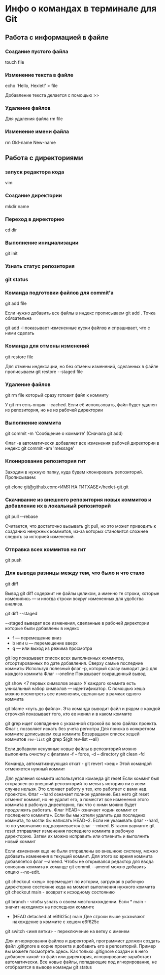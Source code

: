 <h1>Инфо о командах в терминале для Git</h1>

<h2>Работа с информацией в файле</h2>

<h3>Создание пустого файла</h3>
<p>touch file</p>

<h3>Изменение текста в файле</h3>
<p>echo 'Hello, Hexlet!' > file</p> 
<p>Добавление текста делается с помощью >></p>

<h3>Удаление файлов</h3>
<p>Для удаления файла rm file</p>

<h3>Изменение имени файла</h3>
<p>rm Old-name New-name</p>

<h2>Работа с директориями</h2>

<h3>запуск редактора кода</h3>
<p>vim</p>

<h3>Создание директории</h3>
<p>mkdir name</p>

<h3>Переход в директорию</h3>
<p>cd dir</p>

<h3>Выполнение инициализации</h3>
<p>git init</p>

<h3>Узнать статус репозитория<h3>
<p>git status</p>

<h3>Команда подготовки файлов для commit'a</h3>
<p>git add file</p>
<p>Если нужно добавить все файлы в индекс прописываем git add . Точка обязательна </p>
<p>git add -i показывает измененные куски файлов и спрашивает, что с ними сделать</p>

<h3>Команда для отмены изменений</h3>
<p>git restore file</p>
<p>Для отмены индексации, но без отмены изменений, сделанных в файле прописываем git restore --staged file</p>

<h3>Удаление файлов</h3>
<p>git rm file который сразу готовит файл к коммиту</p>
<p>У git rm есть опция --cached. Если её использовать, файл будет удален из репозитория, но не из рабочей директории</p>

<h3>Выполнение коммита</h3>
<p>git commit -m 'Сообщение о коммите' (Сначала git add)</p>
<p>Флаг -a автоматически добавляет все изменения рабочей директории в индекс git commit -am 'message'</p>

<h3>Клонирование репозитория гит</h3>
<p>Заходим в нужную папку, куда будем клонировать репозиторий. Прописываем:</p>
<p>git clone git@github.com:<ИМЯ НА ГИТХАБЕ>/hexlet-git.git</p>

<h3>Скачивание из внешнего репозитория новых коммитов и добавление их в локальный репозиторий</h3>
<p>git pull --rebase</p>
<p>Считается, что достаточно вызывать git pull, но это может приводить к созданию ненужных коммитов, из-за которых становится сложнее следить за историей изменений.</p>

<h3>Отправка всех коммитов на гит</h3>
<p>git push</p>

<h3>Для вывода разницы между тем, что было и что стало</h3>
<p>git diff</p> 
<p>Вывод git diff содержит не файлы целиком, а именно те строки, которые изменились — и иногда строки вокруг измененных для удобства анализа. </p>
<p>git diff --staged</p>
<p>--staged выведет все изменения, сделанные в рабочей директории которые были добавлены в индекс</p>
<ul>
<li>f — перемещение вниз</li>
<li>b или u — перемещение вверх</li>
<li>q — или выход из режима просмотра</li>
</ul>

git log показывает список всех выполненных коммитов, отсортированных по дате добавления. Сверху самые последние коммиты
Используя полезный флаг -p, который сразу выводит диф для каждого коммита
Флаг --oneline Показывает сокращенный вывод


git show <7 первых символов хеша> У каждого коммита есть уникальный набор символов — идентификатор. С помощью хеша можно посмотреть все изменения, сделанные в рамках одного коммита

git blame <путь до файла>. Эта команда выводит файл и рядом с каждой строчкой показывает того, кто ее менял и в каком коммите

git grep <string> ищет совпадение с указанной строкой во всех файлах проекта.
Флаг `i` позволяет искать без учета регистра
Для поиска в конкретном коммите дописываем хеш коммита
Возвращаем список хешей коммитов `rev-list` git grep <string> $(git rev-list --all)

Если добавили ненужные новые файлы в репозиторий можно выполнить очистку с флагами -f – force, -d – directory
git clean -fd

Команда, автоматизирующая откат - git revert <хеш> Этой командой отменяется нужный коммит

Для удаления коммита используется команда git reset  Если коммит был отправлен во внешний репозиторий то менять историю ни в коем случае нельзя. Это сломает работу у тех, кто работает с вами над проектом.
Флаг --hard означает полное удаление. Без него git reset отменит коммит, но не удалит его, а поместит все изменения этого коммита в рабочую директорию, так что с ними можно будет продолжить работать.
Флаг HEAD~ означает «один коммит от последнего коммита». Если бы мы хотели удалить два последних коммита, то могли бы написать HEAD~2. Если не указывать флаг --hard, то по умолчанию подразумевается флаг --mixed. В таком варианте git reset отправляет изменения последнего коммита в рабочую директорию. Затем их можно исправить или отменить и выполнить новый коммит

Если изменения еще не были отправлены во внешнюю систему, можно добавить изменения в текущий коммит. Для этого во время коммита добавляется флаг --amend. Чтобы не открывался редактор для ввода описания коммита к команде git commit --amend можно добавить опцию --no-edit.

git checkout <хеш> перемещает по истории, загружая в рабочую директорию состояние кода на момент выполнения нужного коммита
git checkout main - возврат к исходному состоянию

git branch - чтобы узнать о своем местонахождении. Если * main - значит находимся на последнем коммите
* (HEAD detached at e6f625c)
  main
Две строки выше указывают нахождение в коммите с хешем e6f625c

git switch <имя ветки> - переключение на ветку с именем

Для игнорирования файлов и директорий, программист должен создать файл .gitignore в корне проекта и добавить его в репозиторий. Пример вы можете посмотреть здесь. Как только .gitignore создан и в него добавлен какой-то файл или директория, игнорирование заработает автоматически. Все новые файлы, попадающие под игнорирование, не отобразятся в выводе команды git status